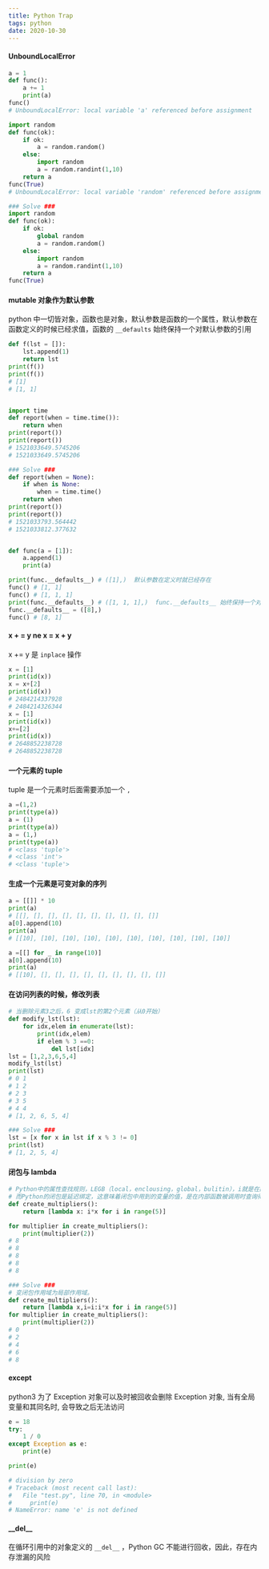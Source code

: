 ```yaml
---
title: Python Trap
tags: python
date: 2020-10-30
---
```


#### UnboundLocalError

```python
a = 1
def func():
    a += 1
    print(a)
func()
# UnboundLocalError: local variable 'a' referenced before assignment

import random
def func(ok):
    if ok:
        a = random.random()
    else:
        import random
        a = random.randint(1,10)
    return a
func(True)
# UnboundLocalError: local variable 'random' referenced before assignment

### Solve ###
import random
def func(ok):
    if ok:
        global random
        a = random.random()
    else:
        import random
        a = random.randint(1,10)
    return a
func(True)
```

#### mutable 对象作为默认参数

python 中一切皆对象，函数也是对象，默认参数是函数的一个属性，默认参数在函数定义的时候已经求值，函数的 `__defaults` 始终保持一个对默认参数的引用

```python
def f(lst = []):
    lst.append(1)
    return lst
print(f())
print(f())
# [1]
# [1, 1]


import time
def report(when = time.time()):
    return when
print(report())
print(report())
# 1521033649.5745206
# 1521033649.5745206

### Solve ###
def report(when = None):
    if when is None:
        when = time.time()
    return when
print(report())
print(report())
# 1521033793.564442
# 1521033812.377632


def func(a = [1]):
    a.append(1)
    print(a)

print(func.__defaults__) # ([1],)  默认参数在定义时就已经存在
func() # [1, 1]
func() # [1, 1, 1]
print(func.__defaults__) # ([1, 1, 1],)  func.__defaults__ 始终保持一个对默认参数的引用
func.__defaults__ = ([8],)
func() # [8, 1]
```

#### x + = y ne x = x + y

x += y 是 `inplace` 操作

```python
x = [1]
print(id(x))
x = x+[2]
print(id(x))
# 2484214337928
# 2484214326344
x = [1]
print(id(x))
x+=[2]
print(id(x))
# 2648852238728
# 2648852238728
```

#### 一个元素的 tuple

tuple 是一个元素时后面需要添加一个 `,`

```python
a =(1,2)
print(type(a))
a = (1)
print(type(a))
a = (1,)
print(type(a))
# <class 'tuple'>
# <class 'int'>
# <class 'tuple'>
```

#### 生成一个元素是可变对象的序列

```python
a = [[]] * 10
print(a)
# [[], [], [], [], [], [], [], [], [], []]
a[0].append(10)
print(a)
# [[10], [10], [10], [10], [10], [10], [10], [10], [10], [10]]

a =[[] for _ in range(10)]
a[0].append(10)
print(a)
# [[10], [], [], [], [], [], [], [], [], []]
```

#### 在访问列表的时候，修改列表

```python
# 当删除元素3之后，6 变成lst的第2个元素（从0开始）
def modify_lst(lst):
    for idx,elem in enumerate(lst):
        print(idx,elem)
        if elem % 3 ==0:
            del lst[idx]
lst = [1,2,3,6,5,4]
modify_lst(lst)
print(lst)
# 0 1
# 1 2
# 2 3
# 3 5
# 4 4
# [1, 2, 6, 5, 4]

### Solve ###
lst = [x for x in lst if x % 3 != 0]
print(lst)
# [1, 2, 5, 4]
```

#### 闭包与 lambda

```python
# Python中的属性查找规则，LEGB（local，enclousing，global，bulitin），i就是在闭包作用域（enclousing)，
# 而Python的闭包是延迟绑定，这意味着闭包中用到的变量的值，是在内部函数被调用时查询得到的。
def create_multipliers():
    return [lambda x: i*x for i in range(5)]

for multiplier in create_multipliers():
    print(multiplier(2))
# 8
# 8
# 8
# 8
# 8

### Solve ###
# 变闭包作用域为局部作用域。
def create_multipliers():
    return [lambda x,i=i:i*x for i in range(5)]
for multiplier in create_multipliers():
    print(multiplier(2))
# 0
# 2
# 4
# 6
# 8
```

#### except

python3 为了 Exception 对象可以及时被回收会删除 Exception 对象, 当有全局变量和其同名时, 会导致之后无法访问

```python
e = 18
try:
    1 / 0
except Exception as e:
    print(e)

print(e)

# division by zero
# Traceback (most recent call last):
#   File "test.py", line 70, in <module>
#     print(e)
# NameError: name 'e' is not defined
```

#### \_\_del\_\_

在循环引用中的对象定义的 `__del__` ，Python GC 不能进行回收，因此，存在内存泄漏的风险
